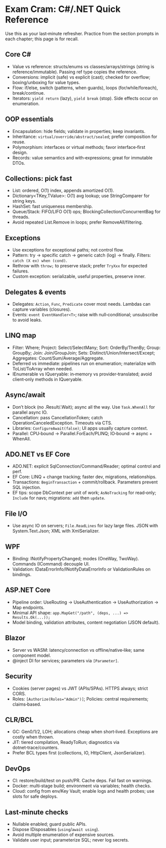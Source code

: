 # Exam Cram: C#/.NET Quick Reference

Use this as your last‑minute refresher. Practice from the section prompts in each chapter; this page is for recall.

## Core C#
- Value vs reference: structs/enums vs classes/arrays/strings (string is reference/immutable). Passing ref type copies the reference.
- Conversions: implicit (safe) vs explicit (cast); checked for overflow; boxing/unboxing for value types.
- Flow: if/else, switch (patterns, when guards), loops (for/while/foreach), break/continue.
- Iterators: `yield return` (lazy), `yield break` (stop). Side effects occur on enumeration.

## OOP essentials
- Encapsulation: hide fields; validate in properties; keep invariants.
- Inheritance: `virtual/override/abstract/sealed`; prefer composition for reuse.
- Polymorphism: interfaces or virtual methods; favor interface‑first design.
- Records: value semantics and with‑expressions; great for immutable DTOs.

## Collections: pick fast
- List<T>: ordered, O(1) index, appends amortized O(1).
- Dictionary<TKey,TValue>: O(1) avg lookup; use StringComparer for string keys.
- HashSet<T>: fast uniqueness membership.
- Queue/Stack: FIFO/LIFO O(1) ops; BlockingCollection/ConcurrentBag for threads.
- Avoid repeated List.Remove in loops; prefer RemoveAll/filtering.

## Exceptions
- Use exceptions for exceptional paths; not control flow.
- Pattern: try → specific catch → generic catch (log) → finally. Filters: `catch (X ex) when (cond)`.
- Rethrow with `throw;` to preserve stack; prefer `TryXxx` for expected failures.
- Custom exception: serializable, useful properties, preserve inner.

## Delegates & events
- Delegates: `Action`, `Func`, `Predicate` cover most needs. Lambdas can capture variables (closures).
- Events: `event EventHandler<T>`; raise with null‑conditional; unsubscribe to avoid leaks.

## LINQ map
- Filter: Where; Project: Select/SelectMany; Sort: OrderBy/ThenBy; Group: GroupBy; Join: Join/GroupJoin; Sets: Distinct/Union/Intersect/Except; Aggregates: Count/Sum/Average/Aggregate.
- Deferred vs immediate: pipelines run on enumeration; materialize with ToList/ToArray when needed.
- IEnumerable vs IQueryable: in‑memory vs provider‑translated; avoid client‑only methods in IQueryable.

## Async/await
- Don’t block (no .Result/.Wait); async all the way. Use `Task.WhenAll` for parallel async IO.
- Cancellation: pass CancellationToken; catch OperationCanceledException. Timeouts via CTS.
- Libraries: `ConfigureAwait(false)`; UI apps usually capture context.
- Parallel: CPU‑bound → Parallel.ForEach/PLINQ; IO‑bound → async + WhenAll.

## ADO.NET vs EF Core
- ADO.NET: explicit SqlConnection/Command/Reader; optimal control and perf.
- EF Core: LINQ + change tracking; faster dev, migrations, relationships.
- Transactions: `BeginTransaction` + commit/rollback. Parameters prevent SQL injection.
- EF tips: scope DbContext per unit of work; `AsNoTracking` for read‑only; `Include` for navs; migrations: `add` then `update`.

## File I/O
- Use async IO on servers; `File.ReadLines` for lazy large files. JSON with System.Text.Json; XML with XmlSerializer.

## WPF
- Binding: INotifyPropertyChanged; modes (OneWay, TwoWay). Commands (ICommand) decouple UI.
- Validation: IDataErrorInfo/INotifyDataErrorInfo or ValidationRules on bindings.

## ASP.NET Core
- Pipeline order: UseRouting → UseAuthentication → UseAuthorization → Map endpoints.
- Minimal API shape: `app.MapGet("/path", (deps, ...) => Results.Ok(...));`
- Model binding, validation attributes, content negotiation (JSON default).

## Blazor
- Server vs WASM: latency/connection vs offline/native‑like; same component model.
- @inject DI for services; parameters via `[Parameter]`.

## Security
- Cookies (server pages) vs JWT (APIs/SPAs). HTTPS always; strict CORS.
- Roles: `[Authorize(Roles="Admin")]`; Policies: central requirements; claims‑based.

## CLR/BCL
- GC: Gen0/1/2, LOH; allocations cheap when short‑lived. Exceptions are costly when thrown.
- JIT: tiered compilation, ReadyToRun; diagnostics via dotnet‑trace/counters.
- Prefer BCL types first (collections, IO, HttpClient, JsonSerializer).

## DevOps
- CI: restore/build/test on push/PR. Cache deps. Fail fast on warnings.
- Docker: multi‑stage build; environment via variables; health checks.
- Cloud: config from env/Key Vault; enable logs and health probes; use slots for safe deploys.

## Last‑minute checks
- Nullable enabled; guard public APIs.
- Dispose IDisposables (`using`/`await using`).
- Avoid multiple enumeration of expensive sources.
- Validate user input; parameterize SQL; never log secrets.
